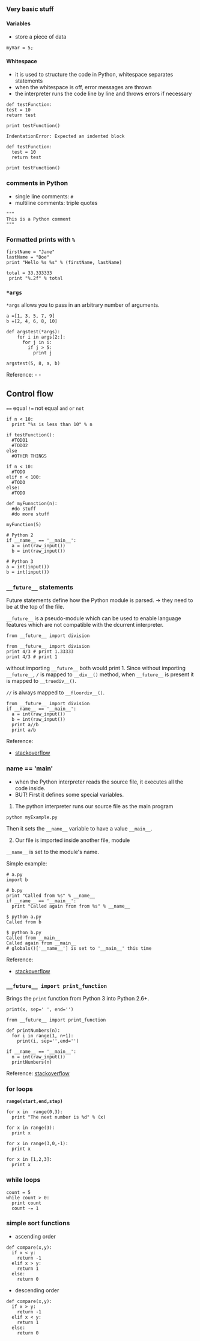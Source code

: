 ### Very basic stuff

#### Variables
- store a piece of data

```
myVar = 5;
```

#### Whitespace
- it is used to structure the code in Python, whitespace separates statements
-  when the whitespace is off, error messages  are thrown
- the interpreter runs the code line by line and throws errors if necessary
```
def testFunction:
test = 10
return test

print testFunction()
```

```
IndentationError: Expected an indented block
```

```
def testFunction:
  test = 10
  return test

print testFunction()
```

### comments in Python
- single line comments:  ```#```
- multiline comments: triple quotes

```
"""
This is a Python comment
"""
```

### Formatted prints with ```%```
```
firstName = "Jane"
lastName = "Doe"
print "Hello %s %s" % (firstName, lastName)
```

```
total = 33.333333
 print "%.2f" % total
```
### ```*args```

```*args``` allows you to pass in an arbitrary number of arguments.

```
a =[1, 3, 5, 7, 9]
b =[2, 4, 6, 8, 10]

def argstest(*args):
    for i in args[2:]:
      for j in i:
        if j > 5:
          print j

argstest(5, 8, a, b)
```

Reference:
-[](https://stackoverflow.com/questions/19916188/python-convert-args-to-list)
-[](https://stackoverflow.com/questions/2921847/what-does-the-star-operator-mean)

## Control flow

```==``` equal
```!=``` not equal
```and```
```or```
```not```

```
if n < 10:
  print "%s is less than 10" % n
```

```
if testFunction():
  #TODO1
  #TODO2
else
  #OTHER THINGS
```

```
if n < 10:
  #TODO
elif n < 100:
  #TODO
else:
  #TODO
```

```
def myFunnction(n):
  #do stuff
  #do more stuff

myFunction(5)
```

```
# Python 2
if __name__ == '__main__':
  a = int(raw_input())
  b = int(raw_input())

# Python 3
a = int(input())
b = int(input())
```

### ```__future__``` statements
Future statements define how the Python module is parsed. -> they need to be at the top of the file.

```__future__``` is a pseudo-module which can be used to enable language features which are not compatible with the dcurrent interpreter.

```from __future__ import division```

```
from __future__ import division
print 4/3 # print 1.33333
print 4/3 # print 1
```

without importing ```__future__``` both would print 1. Since without importing ```__future__```, ```/``` is mapped to ```__div__()``` method, when ```__future__``` is present it is mapped to ```__truediv__()```.

```//``` is always mapped to ```__floordiv__()```.

```
from __future__ import division
if __name__ == '__main__':
  a = int(raw_input())
  b = int(raw_input())
  print a//b   
  print a/b
```

Reference:

- [stackoverflow](https://stackoverflow.com/questions/7075082/what-is-future-in-python-used-for-and-how-when-to-use-it-and-how-it-works)

### __name__ == '__main__'

- when the Python interpreter reads the source file, it executes all the code inside.
- BUT! First it defines some special variables.

1. The python interpreter runs our source file as the main program

```
python myExample.py
```
 Then it sets the ```__name__``` variable to have a value ```__main__```.

2. Our file is imported inside another file, module

```__name__``` is set to the module's name.

Simple example:

```
# a.py
import b
```

```
# b.py
print "Called from %s" % __name__
if __name__ == '__main__':
  print "Called again from from %s" % __name__
```

```
$ python a.py
Called from b
```

```
$ python b.py
Called from __main__
Called again from __main__
# globals()['__name__'] is set to '__main__' this time
```


Reference:
- [stackoverflow](https://stackoverflow.com/questions/419163/what-does-if-name-main-do)

### ```__future__ import print_function```

Brings the ```print``` function from Python 3 into Python 2.6+.

```
print(x, sep=' ', end='')
```
```
from __future__ import print_function

def printNumbers(n):
  for i in range(1, n+1):
    print(i, sep='',end='')

if __name__ == '__main__':
  n = int(raw_input())
  printNumbers(n)
```

Reference:
[stackoverflow](https://stackoverflow.com/questions/32032697/how-to-use-from-future-import-print-function)

### for loops
**```range(start,end,step)```**

```
for x in  range(0,3):
  print "The next number is %d" % (x)
```

```
for x in range(3):
  print x
```
```
for x in range(3,0,-1):
  print x
```

```
for x in [1,2,3]:
  print x
```

[](https://wiki.python.org/moin/ForLoop)

### while loops

```
count = 5
while count > 0:
  print count
  count -= 1
```


### simple sort functions

- ascending order

```
def compare(x,y):
  if x < y:
    return -1
  elif x > y:
    return 1
  else:
    return 0
```
- descending order
```
def compare(x,y):
  if x > y:
    return -1
  elif x < y:
    return 1
  else:
    return 0
```

